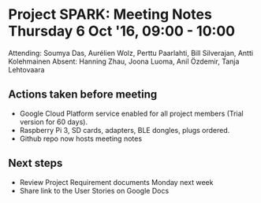# Project SPARK: Meeting Notes Thursday 6 Oct '16, 09:00 - 10:00

Attending: Soumya Das, Aurélien Wolz, Perttu Paarlahti, Bill Silverajan, Antti Kolehmainen
Absent: Hanning Zhau, Joona Luoma, Anil Özdemir, Tanja Lehtovaara

## Actions taken before meeting

* Google Cloud Platform service enabled for all project members (Trial version for 60 days).
* Raspberry Pi 3, SD cards, adapters, BLE dongles, plugs ordered.
* Github repo now hosts meeting notes

## Next steps

* Review Project Requirement documents Monday next week
* Share link to the User Stories on Google Docs
